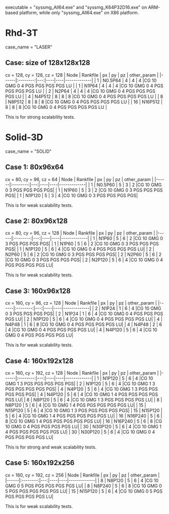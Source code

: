 executable = "syssmg_All64.exe" and "syssmg_K64P32D16.exe" on ARM-based platform, while only "syssmg_All64.exe" on X86 platform.

# Rhd-3T
case_name = "LASER"
## Case: size of 128x128x128
cx = 128, cy = 128, cz = 128
| Node | Rankfile | px | py | pz | other_param |
|------|:--------:|---:|----|----|-------------|
|  1   | N0.5P64  | 4  | 4  | 4  |CG 10 GMG 0 4 PGS PGS PGS PGS LU |
|  1   |  N1P64   | 4  | 4  | 4  |CG 10 GMG 0 4 PGS PGS PGS PGS LU |
|  2   |  N2P64   | 4  | 4  | 4  |CG 10 GMG 0 4 PGS PGS PGS PGS LU |
|  4   |  N4P512  |  8 | 8  |  8 |CG 10 GMG 0 4 PGS PGS PGS PGS LU |
|  8   |  N8P512  |  8 | 8  |  8 |CG 10 GMG 0 4 PGS PGS PGS PGS LU |
| 16   | N16P512  |  8 | 8  |  8 |CG 10 GMG 0 4 PGS PGS PGS PGS LU |

This is for strong scalability tests.
# Solid-3D
case_name = "SOLID"
## Case 1: 80x96x64
cx = 80, cy = 96, cz = 64
| Node | Rankfile | px | py | pz | other_param |
|------|:--------:|---:|----|----|-------------|
|  1   | N0.5P60  | 5  | 3  | 2  |CG 10 GMG 0 3 PGS PGS PGS PGS|
|  1   |  N1P60   | 5  | 3  | 2  |CG 10 GMG 0 3 PGS PGS PGS PGS|
|  1   |  N1P120  | 5  | 3  | 4  |CG 10 GMG 0 3 PGS PGS PGS PGS|

This is for weak scalability tests.
## Case 2: 80x96x128
cx = 80, cy = 96, cz = 128
| Node | Rankfile | px | py | pz | other_param |
|------|:--------:|---:|----|----|-------------|
|  1   |  N1P60   | 5  | 6  | 2  |CG 10 GMG 0 3 PGS PGS PGS PGS|
|  1   |  N1P60   | 5  | 6  | 2  |CG 10 GMG 0 3 PGS PGS PGS PGS|
|  1   |  N1P120  | 5  | 6  | 4  |CG 10 GMG 0 4 PGS PGS PGS PGS LU|
|  2   |  N2P60   | 5  | 6  | 2  |CG 10 GMG 0 3 PGS PGS PGS PGS|
|  2   |  N2P60   | 5  | 6  | 2  |CG 10 GMG 0 3 PGS PGS PGS PGS|
|  2   |  N2P120  | 5  | 6  | 4  |CG 10 GMG 0 4 PGS PGS PGS PGS LU|

This is for weak scalability tests.
## Case 3: 160x96x128
cx = 160, cy = 96, cz = 128
| Node | Rankfile | px | py | pz | other_param |
|------|:--------:|---:|----|----|-------------|
|  2   |  N1P24   | 1  | 6  | 4  |CG 10 GMG 0 3 PGS PGS PGS PGS|
|  2   |  N1P24   | 1  | 6  | 4  |CG 10 GMG 0 4 PGS PGS PGS PGS LU|
|  2   |  N1P120  | 5  | 6  | 4  |CG 10 GMG 0 4 PGS PGS PGS PGS LU|
|  4   |  N4P48   | 1  | 6  | 8  |CG 10 GMG 0 4 PGS PGS PGS PGS LU|
|  4   |  N4P48   | 2  | 6  | 4  |CG 10 GMG 0 4 PGS PGS PGS PGS LU|
|  4   |  N4P120  | 5  | 6  | 4  |CG 10 GMG 0 4 PGS PGS PGS PGS LU|

This is for weak scalability tests.

## Case 4: 160x192x128
cx = 160, cy = 192, cz = 128
| Node | Rankfile | px | py | pz | other_param |
|------|:--------:|---:|----|----|-------------|
|  1   |  N1P120  | 5  | 6  | 4  |CG 10 GMG 1 3 PGS PGS PGS PGS PGS|
|  2   |  N1P120  | 5  | 6  | 4  |CG 10 GMG 1 3 PGS PGS PGS PGS PGS|
|  4   |  N4P120  | 5  | 6  | 4  |CG 10 GMG 1 3 PGS PGS PGS PGS PGS|
|  4   |  N4P120  | 5  | 6  | 4  |CG 10 GMG 1 4 PGS PGS PGS PGS PGS LU|
|  8   |  N8P120  | 5  | 6  | 4  |CG 10 GMG 1 3 PGS PGS PGS PGS LU|
|  8   |  N8P120  | 5  | 6  | 4  |CG 10 GMG 1 4 PGS PGS PGS PGS PGS LU|
| 15   | N15P120  | 5  | 6  | 4  |CG 10 GMG 1 3 PGS PGS PGS PGS PGS|
| 15   | N15P120  | 5  | 6  | 4  |CG 10 GMG 1 4 PGS PGS PGS PGS PGS LU|
| 16   | N16P240  | 5  | 6  | 8  |CG 10 GMG 1 4 PGS PGS PGS PGS PGS LU|
| 16   | N16P240  | 5  | 6  | 8  |CG 10 GMG 0 4 PGS PGS PGS PGS LU|
| 30   | N30P120  | 5  | 6  | 4  |CG 10 GMG 1 4 PGS PGS PGS PGS PGS LU|
| 30   | N30P120  | 5  | 6  | 4  |CG 10 GMG 0 4 PGS PGS PGS PGS LU|

This is for strong and weak scalability tests.
## Case 5: 160x192x256
cx = 160, cy = 192, cz = 256
| Node | Rankfile | px | py | pz | other_param |
|------|:--------:|---:|----|----|-------------|
|  8   |  N8P120  | 5  | 6  | 4  |CG 10 GMG 0 5 PGS PGS PGS PGS PGS LU|
|  8   |  N8P240  | 5  | 6  | 8  |CG 10 GMG 0 5 PGS PGS PGS PGS PGS LU|
| 15   | N15P120  | 5  | 6  | 4  |CG 10 GMG 0 5 PGS PGS PGS PGS PGS LU|

This is for weak scalability tests.
